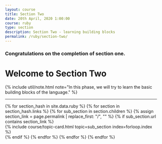 ```yaml
---
layout: course
title: Section Two
date: 20th April, 2020 1:00:00
course: ruby
type: section
description: Section Two - learning building blocks
permalink: /ruby/section-two/
---
```


### Congratulations on the completion of section one.

# Welcome to Section Two

{% include util/note.html
    note="In this phase, we will try to learn the basic building blocks of the language."
%}


<div class="section-index">
  <hr class="panel-line">

  <div class="container-fluid">
    <div class="row">
      {% for section_hash in site.data.ruby %}
        {% for section in section_hash.links %}
          {% for sub_section in section.children %}
            {% assign section_link = page.permalink | replace_first: "/", "" %}
            {% if sub_section.url contains section_link %}
              <div class="col-lg-4 col-md-6">
                {% include course/topic-card.html
                            topic=sub_section index=forloop.index %}
              </div>
            {% endif %}
          {% endfor %}
        {% endfor %}
      {% endfor %}
    </div>
  </div>
</div>
